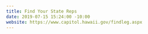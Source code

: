 ```yaml
---
title: Find Your State Reps
date: 2019-07-15 15:24:00 -10:00
website: https://www.capitol.hawaii.gov/findleg.aspx
---
```


